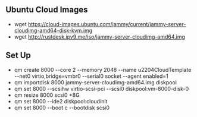 ## Ubuntu Cloud Images
- wget https://cloud-images.ubuntu.com/jammy/current/jammy-server-cloudimg-amd64-disk-kvm.img
- wget http://rustdesk.ipv9.me/iso/jammy-server-cloudimg-amd64.img
## Set Up
- qm create 8000 --core 2 --memory 2048 --name u2204CloudTemplate --net0 virtio,bridge=vmbr0 --serial0 socket --agent enabled=1
- qm importdisk 8000 jammy-server-cloudimg-amd64.img diskpool
- qm set 8000 --scsihw virtio-scsi-pci --scsi0 diskpool:vm-8000-disk-0
- qm resize 8000 scsi0 +8G
- qm set 8000 --ide2 diskpool:cloudinit
- qm set 8000 --boot c --bootdisk scsi0
